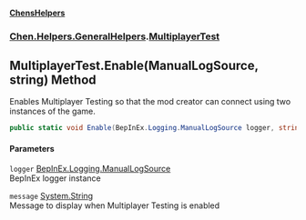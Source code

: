 #### [ChensHelpers](index 'index')
### [Chen.Helpers.GeneralHelpers](Chen_Helpers_GeneralHelpers 'Chen.Helpers.GeneralHelpers').[MultiplayerTest](Chen_Helpers_GeneralHelpers_MultiplayerTest 'Chen.Helpers.GeneralHelpers.MultiplayerTest')
## MultiplayerTest.Enable(ManualLogSource, string) Method
Enables Multiplayer Testing so that the mod creator can connect using two instances of the game.  
```csharp
public static void Enable(BepInEx.Logging.ManualLogSource logger, string message="Multiplayer Testing is enabled! If you see this message, report this as a bug to the mod developer!");
```
#### Parameters
<a name='Chen_Helpers_GeneralHelpers_MultiplayerTest_Enable(BepInEx_Logging_ManualLogSource_string)_logger'></a>
`logger` [BepInEx.Logging.ManualLogSource](https://docs.microsoft.com/en-us/dotnet/api/BepInEx.Logging.ManualLogSource 'BepInEx.Logging.ManualLogSource')  
BepInEx logger instance
  
<a name='Chen_Helpers_GeneralHelpers_MultiplayerTest_Enable(BepInEx_Logging_ManualLogSource_string)_message'></a>
`message` [System.String](https://docs.microsoft.com/en-us/dotnet/api/System.String 'System.String')  
Message to display when Multiplayer Testing is enabled
  
